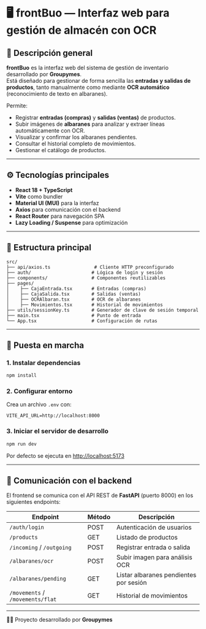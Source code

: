 # 🖥️ frontBuo — Interfaz web para gestión de almacén con OCR

## 🧠 Descripción general

**frontBuo** es la interfaz web del sistema de gestión de inventario desarrollado por **Groupymes**.  
Está diseñado para gestionar de forma sencilla las **entradas y salidas de productos**, tanto manualmente como mediante **OCR automático** (reconocimiento de texto en albaranes).

Permite:
- Registrar **entradas (compras)** y **salidas (ventas)** de productos.
- Subir imágenes de **albaranes** para analizar y extraer líneas automáticamente con OCR.
- Visualizar y confirmar los albaranes pendientes.
- Consultar el historial completo de movimientos.
- Gestionar el catálogo de productos.

---

## ⚙️ Tecnologías principales

- **React 18 + TypeScript**
- **Vite** como bundler
- **Material UI (MUI)** para la interfaz
- **Axios** para comunicación con el backend
- **React Router** para navegación SPA
- **Lazy Loading / Suspense** para optimización

---

## 📁 Estructura principal

```
src/
├── api/axios.ts                # Cliente HTTP preconfigurado
├── auth/                      # Lógica de login y sesión
├── components/                # Componentes reutilizables
├── pages/
│    ├── CajaEntrada.tsx       # Entradas (compras)
│    ├── CajaSalida.tsx        # Salidas (ventas)
│    ├── OCRAlbaran.tsx        # OCR de albaranes
│    ├── Movimientos.tsx       # Historial de movimientos
├── utils/sessionKey.ts        # Generador de clave de sesión temporal
├── main.tsx                   # Punto de entrada
└── App.tsx                    # Configuración de rutas
```

---

## 🚀 Puesta en marcha

### 1. Instalar dependencias
```bash
npm install
```

### 2. Configurar entorno
Crea un archivo `.env` con:
```env
VITE_API_URL=http://localhost:8000
```

### 3. Iniciar el servidor de desarrollo
```bash
npm run dev
```
Por defecto se ejecuta en [http://localhost:5173](http://localhost:5173)

---

## 🔗 Comunicación con el backend

El frontend se comunica con el API REST de **FastAPI** (puerto 8000) en los siguientes endpoints:

| Endpoint | Método | Descripción |
|-----------|---------|-------------|
| `/auth/login` | POST | Autenticación de usuarios |
| `/products` | GET | Listado de productos |
| `/incoming` / `/outgoing` | POST | Registrar entrada o salida |
| `/albaranes/ocr` | POST | Subir imagen para análisis OCR |
| `/albaranes/pending` | GET | Listar albaranes pendientes por sesión |
| `/movements` / `/movements/flat` | GET | Historial de movimientos |

---

👨‍💻 Proyecto desarrollado por **Groupymes**
